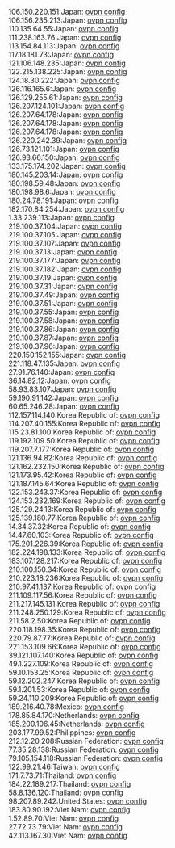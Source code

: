 106.150.220.151:Japan: [ovpn config](vpn/106_150_220_151.ovpn)  
106.156.235.213:Japan: [ovpn config](vpn/106_156_235_213.ovpn)  
110.135.64.55:Japan: [ovpn config](vpn/110_135_64_55.ovpn)  
111.238.163.76:Japan: [ovpn config](vpn/111_238_163_76.ovpn)  
113.154.84.113:Japan: [ovpn config](vpn/113_154_84_113.ovpn)  
117.18.181.73:Japan: [ovpn config](vpn/117_18_181_73.ovpn)  
121.106.148.235:Japan: [ovpn config](vpn/121_106_148_235.ovpn)  
122.215.138.225:Japan: [ovpn config](vpn/122_215_138_225.ovpn)  
124.18.30.222:Japan: [ovpn config](vpn/124_18_30_222.ovpn)  
126.116.165.6:Japan: [ovpn config](vpn/126_116_165_6.ovpn)  
126.129.255.61:Japan: [ovpn config](vpn/126_129_255_61.ovpn)  
126.207.124.101:Japan: [ovpn config](vpn/126_207_124_101.ovpn)  
126.207.64.178:Japan: [ovpn config](vpn/126_207_64_178.ovpn)  
126.207.64.178:Japan: [ovpn config](vpn/126_207_64_178.ovpn)  
126.207.64.178:Japan: [ovpn config](vpn/126_207_64_178.ovpn)  
126.220.242.39:Japan: [ovpn config](vpn/126_220_242_39.ovpn)  
126.73.121.101:Japan: [ovpn config](vpn/126_73_121_101.ovpn)  
126.93.66.150:Japan: [ovpn config](vpn/126_93_66_150.ovpn)  
133.175.174.202:Japan: [ovpn config](vpn/133_175_174_202.ovpn)  
180.145.203.14:Japan: [ovpn config](vpn/180_145_203_14.ovpn)  
180.198.59.48:Japan: [ovpn config](vpn/180_198_59_48.ovpn)  
180.198.98.6:Japan: [ovpn config](vpn/180_198_98_6.ovpn)  
180.24.78.191:Japan: [ovpn config](vpn/180_24_78_191.ovpn)  
182.170.84.254:Japan: [ovpn config](vpn/182_170_84_254.ovpn)  
1.33.239.113:Japan: [ovpn config](vpn/1_33_239_113.ovpn)  
219.100.37.104:Japan: [ovpn config](vpn/219_100_37_104.ovpn)  
219.100.37.105:Japan: [ovpn config](vpn/219_100_37_105.ovpn)  
219.100.37.107:Japan: [ovpn config](vpn/219_100_37_107.ovpn)  
219.100.37.13:Japan: [ovpn config](vpn/219_100_37_13.ovpn)  
219.100.37.177:Japan: [ovpn config](vpn/219_100_37_177.ovpn)  
219.100.37.182:Japan: [ovpn config](vpn/219_100_37_182.ovpn)  
219.100.37.19:Japan: [ovpn config](vpn/219_100_37_19.ovpn)  
219.100.37.31:Japan: [ovpn config](vpn/219_100_37_31.ovpn)  
219.100.37.49:Japan: [ovpn config](vpn/219_100_37_49.ovpn)  
219.100.37.51:Japan: [ovpn config](vpn/219_100_37_51.ovpn)  
219.100.37.55:Japan: [ovpn config](vpn/219_100_37_55.ovpn)  
219.100.37.58:Japan: [ovpn config](vpn/219_100_37_58.ovpn)  
219.100.37.86:Japan: [ovpn config](vpn/219_100_37_86.ovpn)  
219.100.37.87:Japan: [ovpn config](vpn/219_100_37_87.ovpn)  
219.100.37.96:Japan: [ovpn config](vpn/219_100_37_96.ovpn)  
220.150.152.155:Japan: [ovpn config](vpn/220_150_152_155.ovpn)  
221.118.47.135:Japan: [ovpn config](vpn/221_118_47_135.ovpn)  
27.91.76.140:Japan: [ovpn config](vpn/27_91_76_140.ovpn)  
36.14.82.12:Japan: [ovpn config](vpn/36_14_82_12.ovpn)  
58.93.83.107:Japan: [ovpn config](vpn/58_93_83_107.ovpn)  
59.190.91.142:Japan: [ovpn config](vpn/59_190_91_142.ovpn)  
60.65.246.28:Japan: [ovpn config](vpn/60_65_246_28.ovpn)  
112.157.114.140:Korea Republic of: [ovpn config](vpn/112_157_114_140.ovpn)  
114.207.40.155:Korea Republic of: [ovpn config](vpn/114_207_40_155.ovpn)  
115.23.81.100:Korea Republic of: [ovpn config](vpn/115_23_81_100.ovpn)  
119.192.109.50:Korea Republic of: [ovpn config](vpn/119_192_109_50.ovpn)  
119.207.7.177:Korea Republic of: [ovpn config](vpn/119_207_7_177.ovpn)  
121.136.94.82:Korea Republic of: [ovpn config](vpn/121_136_94_82.ovpn)  
121.162.232.150:Korea Republic of: [ovpn config](vpn/121_162_232_150.ovpn)  
121.173.95.42:Korea Republic of: [ovpn config](vpn/121_173_95_42.ovpn)  
121.187.145.64:Korea Republic of: [ovpn config](vpn/121_187_145_64.ovpn)  
122.153.243.37:Korea Republic of: [ovpn config](vpn/122_153_243_37.ovpn)  
124.153.232.169:Korea Republic of: [ovpn config](vpn/124_153_232_169.ovpn)  
125.129.24.13:Korea Republic of: [ovpn config](vpn/125_129_24_13.ovpn)  
125.139.180.77:Korea Republic of: [ovpn config](vpn/125_139_180_77.ovpn)  
14.34.37.32:Korea Republic of: [ovpn config](vpn/14_34_37_32.ovpn)  
14.47.60.103:Korea Republic of: [ovpn config](vpn/14_47_60_103.ovpn)  
175.201.226.39:Korea Republic of: [ovpn config](vpn/175_201_226_39.ovpn)  
182.224.198.133:Korea Republic of: [ovpn config](vpn/182_224_198_133.ovpn)  
183.107.128.217:Korea Republic of: [ovpn config](vpn/183_107_128_217.ovpn)  
210.100.150.34:Korea Republic of: [ovpn config](vpn/210_100_150_34.ovpn)  
210.223.18.236:Korea Republic of: [ovpn config](vpn/210_223_18_236.ovpn)  
210.97.41.137:Korea Republic of: [ovpn config](vpn/210_97_41_137.ovpn)  
211.109.117.56:Korea Republic of: [ovpn config](vpn/211_109_117_56.ovpn)  
211.217.145.131:Korea Republic of: [ovpn config](vpn/211_217_145_131.ovpn)  
211.248.250.129:Korea Republic of: [ovpn config](vpn/211_248_250_129.ovpn)  
211.58.2.50:Korea Republic of: [ovpn config](vpn/211_58_2_50.ovpn)  
220.118.198.35:Korea Republic of: [ovpn config](vpn/220_118_198_35.ovpn)  
220.79.87.77:Korea Republic of: [ovpn config](vpn/220_79_87_77.ovpn)  
221.153.109.66:Korea Republic of: [ovpn config](vpn/221_153_109_66.ovpn)  
39.121.107.140:Korea Republic of: [ovpn config](vpn/39_121_107_140.ovpn)  
49.1.227.109:Korea Republic of: [ovpn config](vpn/49_1_227_109.ovpn)  
59.10.153.25:Korea Republic of: [ovpn config](vpn/59_10_153_25.ovpn)  
59.12.202.247:Korea Republic of: [ovpn config](vpn/59_12_202_247.ovpn)  
59.1.201.53:Korea Republic of: [ovpn config](vpn/59_1_201_53.ovpn)  
59.24.110.209:Korea Republic of: [ovpn config](vpn/59_24_110_209.ovpn)  
189.216.40.78:Mexico: [ovpn config](vpn/189_216_40_78.ovpn)  
178.85.84.170:Netherlands: [ovpn config](vpn/178_85_84_170.ovpn)  
185.200.106.45:Netherlands: [ovpn config](vpn/185_200_106_45.ovpn)  
203.177.99.52:Philippines: [ovpn config](vpn/203_177_99_52.ovpn)  
212.12.20.208:Russian Federation: [ovpn config](vpn/212_12_20_208.ovpn)  
77.35.28.138:Russian Federation: [ovpn config](vpn/77_35_28_138.ovpn)  
79.105.154.118:Russian Federation: [ovpn config](vpn/79_105_154_118.ovpn)  
122.99.21.46:Taiwan: [ovpn config](vpn/122_99_21_46.ovpn)  
171.7.73.71:Thailand: [ovpn config](vpn/171_7_73_71.ovpn)  
184.22.189.217:Thailand: [ovpn config](vpn/184_22_189_217.ovpn)  
58.8.136.120:Thailand: [ovpn config](vpn/58_8_136_120.ovpn)  
98.207.89.242:United States: [ovpn config](vpn/98_207_89_242.ovpn)  
183.80.90.192:Viet Nam: [ovpn config](vpn/183_80_90_192.ovpn)  
1.52.89.70:Viet Nam: [ovpn config](vpn/1_52_89_70.ovpn)  
27.72.73.79:Viet Nam: [ovpn config](vpn/27_72_73_79.ovpn)  
42.113.167.30:Viet Nam: [ovpn config](vpn/42_113_167_30.ovpn)  
